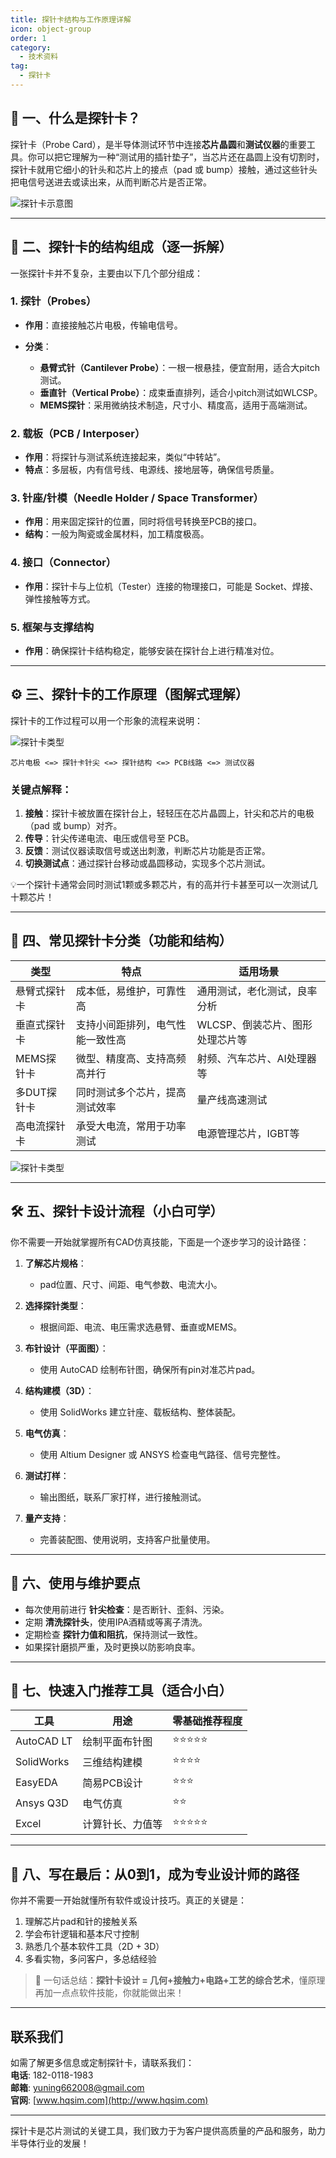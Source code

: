 ```yaml
---
title: 探针卡结构与工作原理详解
icon: object-group
order: 1
category:
  - 技术资料 
tag:
  - 探针卡 
---
```


## 🧠 一、什么是探针卡？

探针卡（Probe Card），是半导体测试环节中连接**芯片晶圆**和**测试仪器**的重要工具。你可以把它理解为一种“测试用的插针垫子”，当芯片还在晶圆上没有切割时，探针卡就用它细小的针头和芯片上的接点（pad 或 bump）接触，通过这些针头把电信号送进去或读出来，从而判断芯片是否正常。

![探针卡示意图](/assets/images/TechLearn/1.png)  

---

## 🧩 二、探针卡的结构组成（逐一拆解）

一张探针卡并不复杂，主要由以下几个部分组成：

### 1. 探针（Probes）

* **作用**：直接接触芯片电极，传输电信号。
* **分类**：

  * **悬臂式针（Cantilever Probe）**：一根一根悬挂，便宜耐用，适合大pitch测试。
  * **垂直针（Vertical Probe）**：成束垂直排列，适合小pitch测试如WLCSP。
  * **MEMS探针**：采用微纳技术制造，尺寸小、精度高，适用于高端测试。

### 2. 载板（PCB / Interposer）

* **作用**：将探针与测试系统连接起来，类似“中转站”。
* **特点**：多层板，内有信号线、电源线、接地层等，确保信号质量。

### 3. 针座/针模（Needle Holder / Space Transformer）

* **作用**：用来固定探针的位置，同时将信号转换至PCB的接口。
* **结构**：一般为陶瓷或金属材料，加工精度极高。

### 4. 接口（Connector）

* **作用**：探针卡与上位机（Tester）连接的物理接口，可能是 Socket、焊接、弹性接触等方式。

### 5. 框架与支撑结构

* **作用**：确保探针卡结构稳定，能够安装在探针台上进行精准对位。

---

## ⚙️ 三、探针卡的工作原理（图解式理解）

探针卡的工作过程可以用一个形象的流程来说明：

![探针卡类型](/assets/images/TechLearn/3.png)  

```
芯片电极 <=> 探针卡针尖 <=> 探针结构 <=> PCB线路 <=> 测试仪器

```

### 关键点解释：

1. **接触**：探针卡被放置在探针台上，轻轻压在芯片晶圆上，针尖和芯片的电极（pad 或 bump）对齐。
2. **传导**：针尖传递电流、电压或信号至 PCB。
3. **反馈**：测试仪器读取信号或送出刺激，判断芯片功能是否正常。
4. **切换测试点**：通过探针台移动或晶圆移动，实现多个芯片测试。

💡一个探针卡通常会同时测试1颗或多颗芯片，有的高并行卡甚至可以一次测试几十颗芯片！

---

## 🔬 四、常见探针卡分类（功能和结构）

| 类型      | 特点               | 适用场景               |
| ------- | ---------------- | ------------------ |
| 悬臂式探针卡  | 成本低，易维护，可靠性高     | 通用测试，老化测试，良率分析     |
| 垂直式探针卡  | 支持小间距排列，电气性能一致性高 | WLCSP、倒装芯片、图形处理芯片等 |
| MEMS探针卡 | 微型、精度高、支持高频高并行   | 射频、汽车芯片、AI处理器等     |
| 多DUT探针卡 | 同时测试多个芯片，提高测试效率  | 量产线高速测试            |
| 高电流探针卡  | 承受大电流，常用于功率测试    | 电源管理芯片，IGBT等       |

![探针卡类型](/assets/images/TechLearn/2.png)  

---

## 🛠️ 五、探针卡设计流程（小白可学）

你不需要一开始就掌握所有CAD仿真技能，下面是一个逐步学习的设计路径：

1. **了解芯片规格**：

   * pad位置、尺寸、间距、电气参数、电流大小。
2. **选择探针类型**：

   * 根据间距、电流、电压需求选悬臂、垂直或MEMS。
3. **布针设计（平面图）**：

   * 使用 AutoCAD 绘制布针图，确保所有pin对准芯片pad。
4. **结构建模（3D）**：

   * 使用 SolidWorks 建立针座、载板结构、整体装配。
5. **电气仿真**：

   * 使用 Altium Designer 或 ANSYS 检查电气路径、信号完整性。
6. **测试打样**：

   * 输出图纸，联系厂家打样，进行接触测试。
7. **量产支持**：

   * 完善装配图、使用说明，支持客户批量使用。

---

## 🧪 六、使用与维护要点

* 每次使用前进行 **针尖检查**：是否断针、歪斜、污染。
* 定期 **清洗探针头**，使用IPA酒精或等离子清洗。
* 定期检查 **探针力值和阻抗**，保持测试一致性。
* 如果探针磨损严重，及时更换以防影响良率。

---

## 🧭 七、快速入门推荐工具（适合小白）

| 工具         | 用途       | 零基础推荐程度 |
| ---------- | -------- | ------- |
| AutoCAD LT | 绘制平面布针图  | ⭐⭐⭐⭐⭐   |
| SolidWorks | 三维结构建模   | ⭐⭐⭐⭐    |
| EasyEDA    | 简易PCB设计  | ⭐⭐⭐     |
| Ansys Q3D  | 电气仿真     | ⭐⭐      |
| Excel      | 计算针长、力值等 | ⭐⭐⭐⭐⭐   |

---

## 📘 八、写在最后：从0到1，成为专业设计师的路径

你并不需要一开始就懂所有软件或设计技巧。真正的关键是：

1. 理解芯片pad和针的接触关系
2. 学会布针逻辑和基本尺寸控制
3. 熟悉几个基本软件工具（2D + 3D）
4. 多看实物，多问客户，多总结经验

> 💬 一句话总结：**探针卡设计 = 几何+接触力+电路+工艺的综合艺术**，懂原理再加一点点软件技能，你就能做出来！
 
---

## 联系我们

如需了解更多信息或定制探针卡，请联系我们：  
**电话**: 182-0118-1983  
**邮箱**: yuning662008@gmail.com  
**官网**: [www.hqsim.com](http://www.hqsim.com)

---

探针卡是芯片测试的关键工具，我们致力于为客户提供高质量的产品和服务，助力半导体行业的发展！
